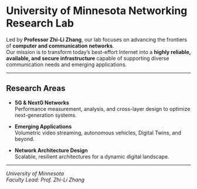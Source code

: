 # University of Minnesota Networking Research Lab 

Led by **Professor Zhi-Li Zhang**, our lab focuses on advancing the frontiers of **computer and communication networks**.  
Our mission is to transform today’s best-effort Internet into a **highly reliable, available, and secure infrastructure** capable of supporting diverse communication needs and emerging applications.  

---

## Research Areas

- **5G & NextG Networks**  
  Performance measurement, analysis, and cross-layer design to optimize next-generation systems.

- **Emerging Applications**  
  Volumetric video streaming, autonomous vehicles, Digital Twins, and beyond.

- **Network Architecture Design**  
  Scalable, resilient architectures for a dynamic digital landscape.

---

*University of Minnesota*  
*Faculty Lead: Prof. Zhi-Li Zhang*  
